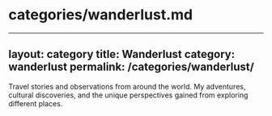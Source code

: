 # categories/wanderlust.md
---
layout: category
title: Wanderlust
category: wanderlust
permalink: /categories/wanderlust/
---

Travel stories and observations from around the world. My adventures, cultural discoveries, and the unique perspectives gained from exploring different places.